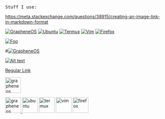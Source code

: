 <pre>
Stuff I use:
</pre>

https://meta.stackexchange.com/questions/38915/creating-an-image-link-in-markdown-format

<a href="https://grapheneos.org" rel="GrapheneOS">![GrapheneOS](https://github.com/aspindle/README.md/assets/9095033/b3c2e234-d9c6-474f-9b2c-97c1d6c6cc29)</a>
<a href="https://ubuntu.com" rel="Ubuntu">![Ubuntu](https://github.com/aspindle/README.md/assets/9095033/664be026-e01d-40ec-8450-96dd901f2d3b)</a>
<a href="https://termux.dev/en/" rel="Termux">![Termux](https://github.com/aspindle/aspindle/assets/9095033/6c605635-23c8-4a56-8702-d928723f7d5d)</a>
<a href="https://www.vim.org" rel="Vim">![Vim](https://github.com/aspindle/aspindle/assets/9095033/328af9ab-ce0a-4067-ae83-6a9e333a3049)</a>
<a href="https://www.mozilla.org/en-US/firefox/new/" rel="Firefox">![Firefox](https://github.com/aspindle/aspindle/assets/9095033/7a4729f9-161c-4185-94fb-f07adf5c400c)</a>




<a href="http://google.com.au/" rel="some text">![Foo](http://www.google.com.au/images/nav_logo7.png)</a>

#[![GrapheneOS](https://github.com/aspindle/README.md/assets/9095033/b3c2e234-d9c6-474f-9b2c-97c1d6c6cc29)](https://grapheneos.org)

[![Alt text](https://assets.digitalocean.com/articles/alligator/boo.svg)](https://digitalocean.com)

<a href="https://grapheneos.org">Regular Link</a>

<a href="https://grapheneos.org">
  <img src="https://github.com/aspindle/README.md/assets/9095033/b3c2e234-d9c6-474f-9b2c-97c1d6c6cc29" width="50" alt="grapheneos"/>
</a>
 
[<a href="https://grapheneos.org">
  <img src="https://github.com/aspindle/README.md/assets/9095033/b3c2e234-d9c6-474f-9b2c-97c1d6c6cc29" width="50" alt="grapheneos"/>
 </a>](https://grapheneos.org)
[<img src="https://github.com/aspindle/README.md/assets/9095033/664be026-e01d-40ec-8450-96dd901f2d3b" width="50" alt="ubuntu"/>](https://ubuntu.com/)
[<img src="https://github.com/aspindle/aspindle/assets/9095033/6c605635-23c8-4a56-8702-d928723f7d5d" width="50" alt="termux"/>](https://termux.dev/en/)
[<img src="https://github.com/aspindle/aspindle/assets/9095033/328af9ab-ce0a-4067-ae83-6a9e333a3049" width="50" alt="vim"/>](https://www.vim.org/)
[<img src="https://github.com/aspindle/aspindle/assets/9095033/7a4729f9-161c-4185-94fb-f07adf5c400c" width="50" alt="firefox"/>](https://www.mozilla.org/en-US/firefox/new/)


